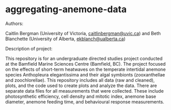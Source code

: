 # aggregating-anemone-data

Authors:

Caitlin Bergman (University of Victoria, caitlinbergman@uvic.ca) and Beth Blanchette (University of Alberta, ekblanch@ualberta.ca)

Description of project: 

This repository is for an undergraduate directed studies project conducted at the Bamfield Marine Sciences Centre (Bamfield, BC). The project focused on the effects of short-term heatwaves on the temperate intertidal anemone species Anthopleura elegantissima and their algal symbionts (zooxanthellae and zoochlorellae). This repository includes all data (raw and cleaned), plots, and the code used to create plots and analyze the data. There are separate data files for all measurements that were collected. These include photosynthetic efficiency, cell density and mitotic index, anemone base diameter, anemone feeding time, and behavioural response measurements.

